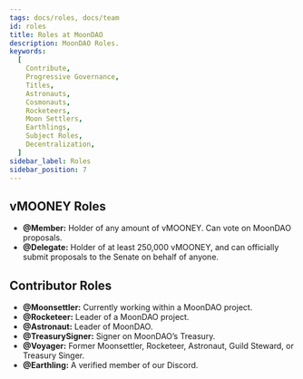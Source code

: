 ```yaml
---
tags: docs/roles, docs/team
id: roles
title: Roles at MoonDAO
description: MoonDAO Roles.
keywords:
  [
    Contribute,
    Progressive Governance,
    Titles,
    Astronauts,
    Cosmonauts,
    Rocketeers,
    Moon Settlers,
    Earthlings,
    Subject Roles,
    Decentralization,
  ]
sidebar_label: Roles
sidebar_position: 7
---
```


## vMOONEY Roles
- **@Member:** Holder of any amount of vMOONEY. Can vote on MoonDAO proposals.
- **@Delegate:** Holder of at least 250,000 vMOONEY, and can officially submit proposals to the Senate on behalf of anyone.

## Contributor Roles
- **@Moonsettler:** Currently working within a MoonDAO project.
- **@Rocketeer:** Leader of a MoonDAO project.
- **@Astronaut:** Leader of MoonDAO.
- **@TreasurySigner:** Signer on MoonDAO’s Treasury.
- **@Voyager:** Former Moonsettler, Rocketeer, Astronaut, Guild Steward, or Treasury Singer.
- **@Earthling:** A verified member of our Discord.

